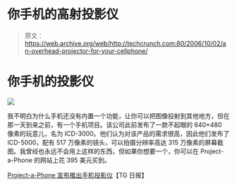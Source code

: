 # 你手机的高射投影仪

> 原文：<https://web.archive.org/web/http://techcrunch.com:80/2006/10/02/an-overhead-projector-for-your-cellphone/>

# 你手机的投影仪

![](img/818c199670f6b1ba86baf028f30e2bc2.png)

我不明白为什么手机还没有内置一个功能，让你可以把图像投射到其他地方，但在那一天到来之前，有一个手机项目。该公司此前发布了一款不起眼的 640×480 像素的玩意儿，名为 ICD-3000。他们认为对该产品的需求很高，因此他们发布了 ICD-5000，配有 517 万像素的镜头，可以拍摄分辨率高达 315 万像素的屏幕截图。我曾经也永远不会用上这样的东西，但如果你想要一个，你可以在 Project-a-Phone 的网站上花 395 美元买到。

[Project-a-Phone 宣布推出手机投影仪](https://web.archive.org/web/20210412005416/http://www.tgdaily.com/2006/10/02/project_a_phone/)【TG 日报】